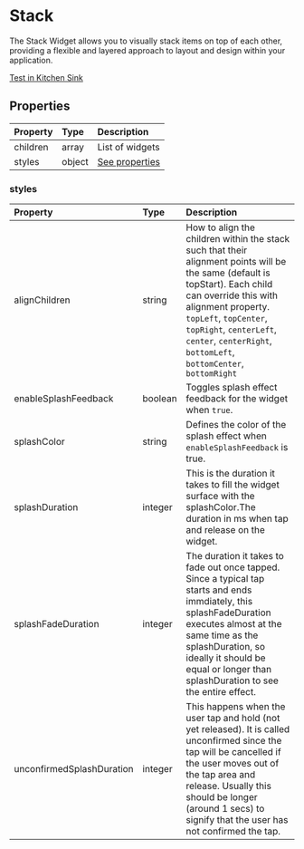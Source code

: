# Stack

The Stack Widget allows you to visually stack items on top of each other, providing a flexible and layered approach to layout and design within your application.

[Test in Kitchen Sink](https://studio.ensembleui.com/app/e24402cb-75e2-404c-866c-29e6c3dd7992/screen/572ecf3b-b9f2-46f4-960f-ff438e5fa1dc)

## Properties

| Property | Type   | Description               |
| :------- | :----- | :------------------------ |
| children | array  | List of widgets           |
| styles   | object | [See properties](#styles) |

### styles

| Property      | Type   | Description                                                                                                                                                                                                                                                                                      |
| :------------ | :----- | :----------------------------------------------------------------------------------------------------------------------------------------------------------------------------------------------------------------------------------------------------------------------------------------------- |
| alignChildren | string | How to align the children within the stack such that their alignment points will be the same (default is topStart). Each child can override this with alignment property. `topLeft`, `topCenter`, `topRight`, `centerLeft`, `center`, `centerRight`, `bottomLeft`, `bottomCenter`, `bottomRight` |
| enableSplashFeedback                      | boolean                                                    | Toggles splash effect feedback for the widget when        `true`.                                                                                                            |
| splashColor                      | string                                                    | Defines the color of the splash effect when `enableSplashFeedback` is true.                                                                                                                                                         |
| splashDuration                      | integer                                                    | This is the duration it takes to fill the widget surface with the splashColor.The duration in ms when tap and release on the widget.                                                                                                                                                         |
| splashFadeDuration                      | integer                                                    | The duration it takes to fade out once tapped. Since a typical tap starts and ends immdiately, this splashFadeDuration executes almost at the same time as the splashDuration, so ideally it should be equal or longer than splashDuration to see the entire effect.                                                                                                                                                         |
| unconfirmedSplashDuration                      | integer                                                    | This happens when the user tap and hold (not yet released). It is called unconfirmed since the tap will be cancelled if the user moves out of the tap area and release. Usually this should be longer (around 1 secs) to signify that the user has not confirmed the tap.                                                                                                                                                         |